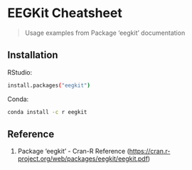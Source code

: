 # EEGKit Cheatsheet
> Usage examples from Package ‘eegkit’ documentation

## Installation

RStudio:

```sh
install.packages("eegkit")
```

Conda:

```sh
conda install -c r eegkit
```

## Reference

1. Package ‘eegkit’ - Cran-R Reference (<https://cran.r-project.org/web/packages/eegkit/eegkit.pdf>)